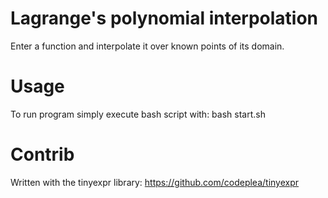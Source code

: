 # Lagrange's polynomial interpolation
Enter a function and interpolate it over known points of its domain.

# Usage
To run program simply execute bash script with: bash start.sh

# Contrib
Written with the tinyexpr library: https://github.com/codeplea/tinyexpr
